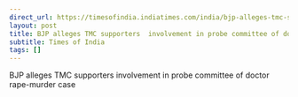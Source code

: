 ```yaml
---
direct_url: https://timesofindia.indiatimes.com/india/bjp-alleges-tmc-supporters-involvement-in-probe-committee-of-kolkata-doctor-rape-murder-case/articleshow/112462374.cms
layout: post
title: BJP alleges TMC supporters  involvement in probe committee of doctor rape-murder case
subtitle: Times of India
tags: []
---
```


BJP alleges TMC supporters  involvement in probe committee of doctor rape-murder case
